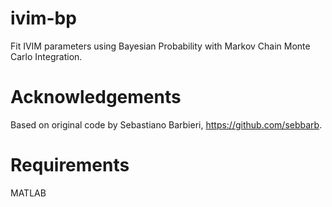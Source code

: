 # ivim-bp

Fit IVIM parameters using Bayesian Probability with Markov Chain Monte Carlo Integration.

# Acknowledgements
Based on original code by Sebastiano Barbieri, https://github.com/sebbarb.

# Requirements
MATLAB
